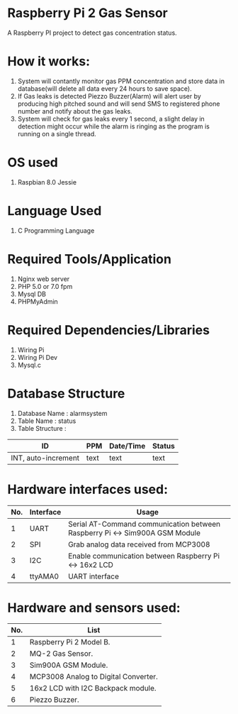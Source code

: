 # Raspberry Pi 2 Gas Sensor

A Raspberry PI project to detect gas concentration status.

How it works:
=============
1. System will contantly monitor gas PPM concentration and store data in database(will delete all data every 24 hours to save space).
2. If Gas leaks is detected Piezzo Buzzer(Alarm) will alert user by producing high pitched sound and will send SMS to registered phone    	 number and notify about the gas leaks.
3. System will check for gas leaks every 1 second, a slight delay in detection might occur while the alarm is ringing as the program is 		 running on a single thread.

OS used
=======
1. Raspbian 8.0 Jessie

Language Used
=============
1. C Programming Language

Required Tools/Application
==========================
1. Nginx web server
2. PHP 5.0 or 7.0 fpm
3. Mysql DB
4. PHPMyAdmin

Required Dependencies/Libraries
===============================
1. Wiring Pi
2. Wiring Pi Dev
3. Mysql.c

Database Structure
==================
1. Database Name : alarmsystem
2. Table Name : status
3. Table Structure : 

|         ID          | PPM  | Date/Time | Status |
|---------------------|------|-----------|--------|
| INT, auto-increment | text |   text    |  text  |

Hardware interfaces used:
=========================
|No.|Interface|Usage|
|-|-------------------------|--|
|1| UART | Serial AT-Command communication between Raspberry Pi <-> Sim900A GSM Module |
|2| SPI | Grab analog data received from MCP3008 |
|3| I2C | Enable communication between Raspberry Pi <-> 16x2 LCD |
|4| ttyAMA0 | UART interface |

Hardware and sensors used:
==========================

|No.|List|
|-|-------------------------|
|1| Raspberry Pi 2 Model B. |
|2| MQ-2 Gas Sensor. |
|3| Sim900A GSM Module. |
|4| MCP3008 Analog to Digital Converter. |
|5| 16x2 LCD with I2C Backpack module. |
|6| Piezzo Buzzer. |



